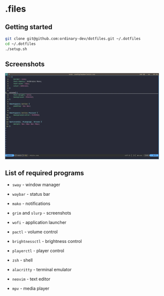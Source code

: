 # .files

## Getting started
```sh
git clone git@github.com:ordinary-dev/dotfiles.git ~/.dotfiles
cd ~/.dotfiles
./setup.sh
```

## Screenshots
![Sway and neovim](screenshots/sway-neovim.webp)

## List of required programs
* `sway` - window manager
* `waybar` - status bar
* `mako` - notifications

* `grim` and `slurp` - screenshots
* `wofi` - application launcher

* `pactl` - volume control
* `brightnessctl` - brightness control
* `playerctl` - player control

* `zsh` - shell
* `alacritty` - terminal emulator

* `neovim` - text editor
* `mpv` - media player
